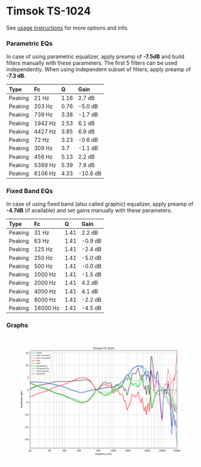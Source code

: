 # Timsok TS-1024
See [usage instructions](https://github.com/jaakkopasanen/AutoEq#usage) for more options and info.

### Parametric EQs
In case of using parametric equalizer, apply preamp of **-7.5dB** and build filters manually
with these parameters. The first 5 filters can be used independently.
When using independent subset of filters, apply preamp of **-7.3 dB**.

| Type    | Fc      |    Q | Gain     |
|:--------|:--------|:-----|:---------|
| Peaking | 21 Hz   | 1.16 | 2.7 dB   |
| Peaking | 203 Hz  | 0.76 | -5.0 dB  |
| Peaking | 739 Hz  | 3.38 | -1.7 dB  |
| Peaking | 1942 Hz | 2.53 | 6.1 dB   |
| Peaking | 4427 Hz | 3.85 | 6.9 dB   |
| Peaking | 72 Hz   | 3.23 | -0.6 dB  |
| Peaking | 309 Hz  | 3.7  | -1.1 dB  |
| Peaking | 456 Hz  | 5.13 | 2.2 dB   |
| Peaking | 5389 Hz | 5.39 | 7.9 dB   |
| Peaking | 6106 Hz | 4.33 | -10.6 dB |

### Fixed Band EQs
In case of using fixed band (also called graphic) equalizer, apply preamp of **-4.7dB**
(if available) and set gains manually with these parameters.

| Type    | Fc       |    Q | Gain    |
|:--------|:---------|:-----|:--------|
| Peaking | 31 Hz    | 1.41 | 2.2 dB  |
| Peaking | 63 Hz    | 1.41 | -0.9 dB |
| Peaking | 125 Hz   | 1.41 | -2.4 dB |
| Peaking | 250 Hz   | 1.41 | -5.0 dB |
| Peaking | 500 Hz   | 1.41 | -0.0 dB |
| Peaking | 1000 Hz  | 1.41 | -1.5 dB |
| Peaking | 2000 Hz  | 1.41 | 4.2 dB  |
| Peaking | 4000 Hz  | 1.41 | 4.1 dB  |
| Peaking | 8000 Hz  | 1.41 | -2.2 dB |
| Peaking | 16000 Hz | 1.41 | -4.5 dB |

### Graphs
![](./Timsok%20TS-1024.png)